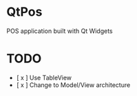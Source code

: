 # QtPos
POS application built with Qt Widgets

# TODO
* [ x ] Use TableView
* [ x ] Change to Model/View architecture
